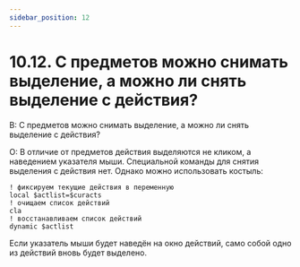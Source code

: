 ```yaml
---
sidebar_position: 12
---
```


# 10.12. С предметов можно снимать выделение, а можно ли снять выделение с действия?
<!-- [:faq_10_12] -->
В: С предметов можно снимать выделение, а можно ли снять выделение с действия?

О:
В отличие от предметов действия выделяются не кликом, а наведением указателя мыши. Специальной команды для снятия выделения с действия нет. Однако можно использовать костыль:
```qsp
! фиксируем текущие действия в переменную
local $actlist=$curacts
! очищаем список действий
cla
! восстанавливаем список действий
dynamic $actlist
```
Если указатель мыши будет наведён на окно действий, само собой одно из действий вновь будет выделено.
